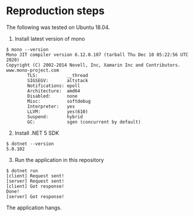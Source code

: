 # Reproduction steps

The following was tested on Ubuntu 18.04.

1. Install latest version of mono

```
$ mono --version
Mono JIT compiler version 6.12.0.107 (tarball Thu Dec 10 05:22:56 UTC 2020)
Copyright (C) 2002-2014 Novell, Inc, Xamarin Inc and Contributors. www.mono-project.com
        TLS:           __thread
        SIGSEGV:       altstack
        Notifications: epoll
        Architecture:  amd64
        Disabled:      none
        Misc:          softdebug 
        Interpreter:   yes
        LLVM:          yes(610)
        Suspend:       hybrid
        GC:            sgen (concurrent by default)
```

2. Install .NET 5 SDK 

```
$ dotnet --version
5.0.102
```

3. Run the application in this repository

```
$ dotnet run
[client] Request sent!
[server] Request sent!
[client] Got response!
Done!
[server] Got response!
```

The application hangs.